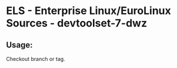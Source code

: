 # ELS - Enterprise Linux/EuroLinux Sources - devtoolset-7-dwz
 
## Usage:
  Checkout branch or tag.
